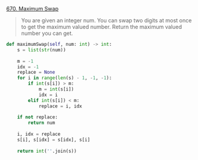 [670. Maximum Swap](https://leetcode.com/problems/maximum-swap)

> You are given an integer num. You can swap two digits at most once to get the maximum valued number. Return the maximum valued number you can get.

```python
def maximumSwap(self, num: int) -> int:
    s = list(str(num))
    
    m = -1
    idx = -1
    replace = None
    for i in range(len(s) - 1, -1, -1):
        if int(s[i]) > m:
            m = int(s[i])
            idx = i
        elif int(s[i]) < m:
            replace = i, idx
    
    if not replace:
        return num
    
    i, idx = replace
    s[i], s[idx] = s[idx], s[i]
    
    return int(''.join(s))
```